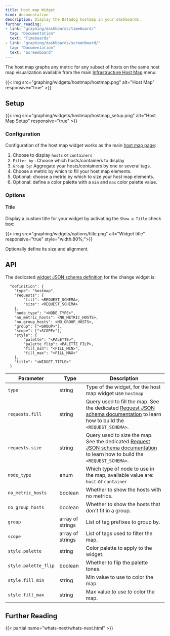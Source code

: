 ```yaml
---
title: Host map Widget
kind: documentation
description: Display the Datadog hostmap in your dashboards.
further_reading:
- link: "graphing/dashboards/timeboard/"
  tag: "Documentation"
  text: "Timeboards"
- link: "graphing/dashboards/screenboard/"
  tag: "Documentation"
  text: "Screenboard"
---
```


The host map graphs any metric for any subset of hosts on the same host map visualization available from the main [Infrastructure Host Map][1] menu:

{{< img src="graphing/widgets/hostmap/hostmap.png" alt="Host Map" responsive="true" >}}

## Setup

{{< img src="graphing/widgets/hostmap/hostmap_setup.png" alt="Host Map Setup" responsive="true" >}}

### Configuration

Configuration of the host map widget works as the main [host map page][1]:

1. Choose to display `hosts` or `containers`
2. `Filter by` : Choose which hosts/containers to display
3. `Group by`: Aggregate your hosts/containers by one or several tags.
4. Choose a metric by which to fill your host map elements.
5. Optional: choose a metric by which to size your host map elements.
6. Optional: define a color palette with a `min` and `max` color palette value.

### Options
#### Title

Display a custom title for your widget by activating the `Show a Title` check box:

{{< img src="graphing/widgets/options/title.png" alt="Widget title" responsive="true" style="width:80%;">}}

Optionally define its size and alignment.

## API


The dedicated [widget JSON schema definition][2] for the change widget is: 

```
  "definition": {
    "type": "hostmap",
    "requests": {
        "fill": <REQUEST_SCHEMA>,
        "size": <REQUEST_SCHEMA>
    },
    "node_type": "<NODE_TYPE>",
    "no_metric_hosts": <NO_METRIC_HOSTS>,
    "no_group_hosts": <NO_GROUP_HOSTS>,
    "group": ["<GROUP>"],
    "scope": ["<SCOPE>"],
    "style": {
        "palette": "<PALETTE>",
        "palette_flip": <PALETTE_FILP>,
        "fill_min": "<FILL_MIN>",
        "fill_max": "<FILL_MAX>"
    },
    "title": "<WIDGET_TITLE>"
  }
```

| Parameter            | Type             | Description                                                                                                                        |
| ------               | -----            | --------                                                                                                                           |
| `type`               | string           | Type of the widget, for the host map widget use `hostmap`                                                                          |
| `requests.fill`      | string           | Query used to fill the map. See the dedicated [Request JSON schema documentation][3] to learn how to build the `<REQUEST_SCHEMA>`. |
| `requests.size`      | string           | Query used to size the map. See the dedicated [Request JSON schema documentation][3] to learn how to build the `<REQUEST_SCHEMA>`. |
| `node_type`          | enum             | Which type of node to use in the map, available value are: `host` or `container`                                                   |
| `no_metric_hosts`    | boolean          | Whether to show the hosts with no metrics.                                                                                         |
| `no_group_hosts`     | boolean          | Whether to show the hosts that don't fit in a group.                                                                               |
| `group`              | array of strings | List of tag prefixes to group by.                                                                                                  |
| `scope`              | array of strings | List of tags used to filter the map.                                                                                               |
| `style.palette`      | string           | Color palette to apply to the widget.                                                                                              |
| `style.palette_flip` | boolean          | Whether to flip the palette tones.                                                                                                 |
| `style.fill_min`     | string           | Min value to use to color the map.                                                                                                 |
| `style.fill_max`     | string           | Max value to use to color the map.                                                                                                 |


## Further Reading

{{< partial name="whats-next/whats-next.html" >}}

[1]: /graphing/infrastructure/hostmap
[2]: /graphing/graphing_json/widgets_json
[3]: /graphing/graphing_json/request_json
